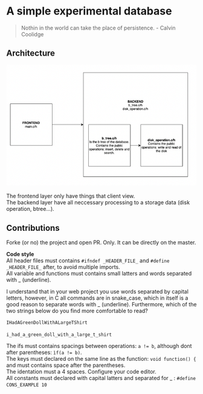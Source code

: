 # A simple experimental database

> Nothin in the world can take the place of persistence. - Calvin Coolidge

## Architecture
   ![github](./assets/architecture.png) <br><br>
   The frontend layer only have things that client view. <br>
   The backend layer have all neccessary processing to a storage data (disk operation, btree...).  <br>

## Contributions
   Forke (or no) the project and open PR. Only. It can be directly on the master.

   **Code style** <br>
   All header files must contains `#ifndef _HEADER_FILE_` and `#define _HEADER_FILE_` after, to avoid multiple imports.<br>
   All variable and functions must contains small latters and words separated  with _ (underline).<br>

   I understand that in your web project you use words separated by capital letters, however, in C all commands are in snake_case, which in itself is a good reason to separate words with _ (underline). Furthermore, which of the two strings below do you find more comfortable to read?
   ```
   IHadAGreenDollWithALargeTShirt
   
   i_had_a_green_doll_with_a_large_t_shirt  

   ```

   The ifs must contains spacings between operations: `a != b`, although dont after parentheses: `ìf(a != b)`.<br>
   The keys must declared on the same line as the function: `void function() {` and must contains space after the parentheses.<br>
   The identation must a 4 spaces. Configure your code editor. <br>
   All constants must declared with capital latters and separated for _ : `#define CONS_EXAMPLE 10`
